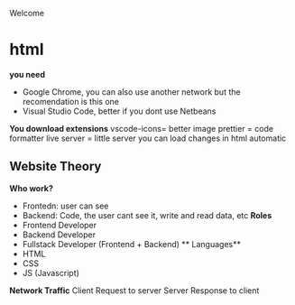 Welcome
# html
**you need**
- Google Chrome, you can also use another network but the recomendation is this one
- Visual Studio Code, better if you dont use Netbeans

**You download extensions**
vscode-icons= better image
prettier = code formatter
live server = little server you can load changes in html automatic

## Website Theory
**Who work?**
- Frontedn: user can see
- Backend: Code, the user cant see it, write and read data, etc
**Roles**
- Frontend Developer
- Backend Developer
- Fullstack Developer (Frontend + Backend)
** Languages**
- HTML
- CSS
- JS (Javascript)

**Network Traffic**
Client Request to server
Server Response to client